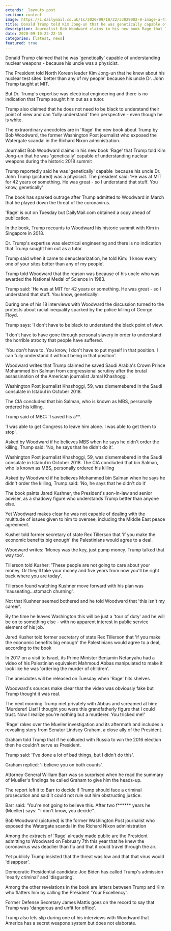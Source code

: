 ```yaml
---
extends: _layouts.post
section: content
image: https://i.dailymail.co.uk/1s/2020/09/10/22/33029002-0-image-a-41_1599772542267.jpg 
title: Donald Trump told Kim Jong-un that he was genetically capable of understanding nuclear weapons 
description: Journalist Bob Woodward claims in his new book Rage that Trump claimed that he was genetically capable of understanding nuclear weapons. 
date: 2020-09-10-22-22-15 
categories: [latest, news] 
featured: true 
--- 
```

Donald Trump claimed that he was 'genetically' capable of understanding nuclear weapons - because his uncle was a physicist.

The President told North Korean leader Kim Jong-un that he knew about his nuclear test sites 'better than any of my people' because his uncle Dr. John Trump taught at MIT.

But Dr. Trump's expertise was electrical engineering and there is no indication that Trump sought him out as a tutor.

Trump also claimed that he does not need to be black to understand their point of view and can 'fully understand' their perspective - even though he is white.

The extraordinary anecdotes are in 'Rage' the new book about Trump by Bob Woodward, the former Washington Post journalist who exposed the Watergate scandal in the Richard Nixon administration.

Journalist Bob Woodward claims in his new book 'Rage' that Trump told Kim Jong-un that he was 'genetically' capable of understanding nuclear weapons during the historic 2018 summit

Trump reportedly said he was 'genetically' capable  because his uncle Dr. John Trump (pictured) was a physicist. The president said: 'He was at MIT for 42 years or something. He was great - so I understand that stuff. You know, genetically'

The book has sparked outrage after Trump admitted to Woodward in March that he played down the threat of the coronavirus.

'Rage' is out on Tuesday but DailyMail.com obtained a copy ahead of publication.

In the book, Trump recounts to Woodward his historic summit with Kim in Singapore in 2018.

Dr. Trump's expertise was electrical engineering and there is no indication that Trump sought him out as a tutor

Trump said when it came to denuclearization, he told Kim: 'I know every one of your sites better than any of my people'.

Trump told Woodward that the reason was because of his uncle who was awarded the National Medal of Science in 1983.

Trump said: 'He was at MIT for 42 years or something. He was great - so I understand that stuff. You know, genetically'.

During one of his 18 interviews with Woodward the discussion turned to the protests about racial inequality sparked by the police killing of George Floyd.

Trump says: 'I don't have to be black to understand the black point of view.

'I don't have to have gone through personal slavery in order to understand the horrible atrocity that people have suffered.

'You don't have to. You know, I don't have to put myself in that position. I can fully understand it without being in that position'.

Woodward writes that Trump claimed he saved Saudi Arabia's Crown Prince Mohammed bin Salman from congressional scrutiny after the brutal assassination of the American journalist Jamal Khashoggi.

Washington Post journalist Khashoggi, 59, was dismemebered in the Saudi consulate in Istabul in October 2018.

The CIA concluded that bin Salman, who is known as MBS, personally ordered his killing.

Trump said of MBC: 'I saved his a**.

'I was able to get Congress to leave him alone. I was able to get them to stop'.

Asked by Woodward if he believes MBS when he says he didn't order the killing, Trump said: 'No, he says that he didn't do it'. 

Washington Post journalist Khashoggi, 59, was dismemebered in the Saudi consulate in Istabul in October 2018. The CIA concluded that bin Salman, who is known as MBS, personally ordered his killing

Asked by Woodward if he believes Mohammed bin Salman when he says he didn't order the killing, Trump said: 'No, he says that he didn't do it'

The book paints Jared Kushner, the President's son-in-law and senior adviser, as a shadowy figure who understands Trump better than anyone else.

Yet Woodward makes clear he was not capable of dealing with the multitude of issues given to him to oversee, including the Middle East peace agreement.

Kusher told former secretary of state Rex Tillerson that 'if you make the economic benefits big enough' the Palestinians would agree to a deal.

Woodward writes: 'Money was the key, just pump money. Trump talked that way too'.

Tillerson told Kusher: 'These people are not going to care about your money. Or they'll take your money and five years from now you'll be right back where you are today'.

Tillerson found watching Kushner move forward with his plan was 'nauseating...stomach churning'.

Not that Kushner seemed bothered and he told Woodward that 'this isn't my career'.

By the time he leaves Washington this will be just a 'tour of duty' and he will be on to something else - with no apparent interest in public service element of his job.

Jared Kusher told former secretary of state Rex Tillerson that 'if you make the economic benefits big enough' the Palestinians would agree to a deal, according to the book 

In 2017 on a visit to Israel, its Prime Minister Benjamin Netanyahu had a video of his Palestinian equivalent Mahmoud Abbas manipulated to make it look like he was 'ordering the murder of children'.

The anecdotes will be released on Tuesday when 'Rage' hits shelves

Woodward's sources make clear that the video was obviously fake but Trump thought it was real.

The next morning Trump met privately with Abbas and screamed at him: 'Murderer! Liar! I thought you were this grandfatherly figure that I could trust. Now I realize you're nothing but a murderer. You tricked me!'

'Rage' rakes over the Mueller investigation and its aftermath and includes a revealing story from Senator Lindsey Graham, a close ally of the President.

Graham told Trump that if he colluded with Russia to win the 2016 election then he couldn't serve as President.

Trump said: 'I've done a lot of bad things, but I didn't do this'.

Graham replied: 'I believe you on both counts'.

Attorney General William Barr was so surprised when he read the summary of Mueller's findings he called Graham to give him the heads-up.

The report left it to Barr to decide if Trump should face a criminal prosecution and said it could not rule out him obstructing justice.

Barr said: 'You're not going to believe this. After two f****** years he (Mueller) says: ''I don't know, you decide''.

Bob Woodward (pictured) is the former Washington Post journalist who exposed the Watergate scandal in the Richard Nixon administration

Among the extracts of 'Rage' already made public are the President admitting to Woodward on February 7th this year that he knew the coronavirus was deadlier than flu and that it could travel through the air.

Yet publicly Trump insisted that the threat was low and that that virus would 'disappear'.

Democratic Presidential candidate Joe Biden has called Trump's admission 'nearly criminal' and 'disgusting'.

Among the other revelations in the book are letters between Trump and Kim who flatters him by calling the President 'Your Excellency'.

Former Defense Secretary James Mattis goes on the record to say that Trump was 'dangerous and unfit for office'.

Trump also lets slip during one of his interviews with Woodward that America has a secret weapons system but does not elaborate.

